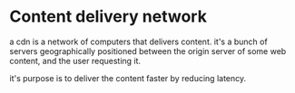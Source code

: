 # Content delivery network

a cdn is a network of computers that delivers content. it's a bunch of servers geographically positioned between the origin server of some web content, and the user requesting it.

it's purpose is to deliver the content faster by reducing latency.
